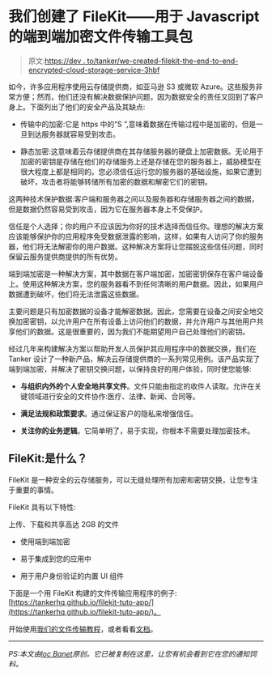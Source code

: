 # 我们创建了 FileKit——用于 Javascript 的端到端加密文件传输工具包

> 原文:[https://dev . to/tanker/we-created-filekit-the-end-to-end-encrypted-cloud-storage-service-3hbf](https://dev.to/tanker/we-created-filekit-the-end-to-end-encrypted-cloud-storage-service-3hbf)

如今，许多应用程序使用云存储提供商，如亚马逊 S3 或微软 Azure。这些服务非常方便；然而，他们还没有解决数据保护问题，因为数据安全的责任又回到了客户身上。下面列出了他们的安全产品及其缺点:

*   传输中的加密:它是 https 中的“S ”,意味着数据在传输过程中是加密的，但是一旦到达服务器就容易受到攻击。

*   静态加密:这意味着云存储提供商在其存储服务器的硬盘上加密数据。无论用于加密的密钥是存储在他们的存储服务上还是存储在您的服务器上，威胁模型在很大程度上都是相同的。您必须信任运行您的服务器的基础设施，如果它遭到破坏，攻击者将能够转储所有加密的数据和解密它们的密钥。

这两种技术保护数据:客户端和服务器之间以及服务器和存储服务器之间的数据，但是数据仍然容易受到攻击，因为它在服务器本身上不受保护。

信任是个人选择；你的用户不应该因为你好的技术选择而信任你。理想的解决方案应该能够保护你的应用程序免受数据泄露的影响，这样，如果有人访问了你的服务器，他们将无法解密你的用户数据。这种解决方案将让您摆脱这些信任问题，同时保留云服务提供商提供的所有优势。

端到端加密是一种解决方案，其中数据在客户端加密，加密密钥保存在客户端设备上。使用这种解决方案，您的服务器看不到任何清晰的用户数据。因此，如果用户数据遭到破坏，他们将无法泄露这些数据。

主要问题是只有加密数据的设备才能解密数据。因此，您需要在设备之间安全地交换加密密钥，以允许用户在所有设备上访问他们的数据，并允许用户与其他用户共享他们的数据。这是很重要的，因为我们不能期望用户自己处理他们的密钥。

经过几年来构建解决方案以帮助开发人员保护其应用程序中的数据交换，我们在 Tanker 设计了一种新产品，解决云存储提供商的一系列常见用例。该产品实现了端到端加密，并解决了密钥交换问题，以保持良好的用户体验，同时使您能够:

*   **与组织内外的个人安全地共享文件**。文件只能由指定的收件人读取。允许在关键领域进行安全的文件协作:医疗、法律、新闻、合同等。

*   **满足法规和政策要求**。通过保证客户的隐私来增强信任。

*   **关注你的业务逻辑**。它简单明了，易于实现，你根本不需要处理加密技术。

## [](#filekit-what-is-it)FileKit:是什么？

FileKit 是一种安全的云存储服务，可以无缝处理所有加密和密钥交换，让您专注于重要的事情。

FileKit 具有以下特性:

上传、下载和共享高达 2GB 的文件

*   使用端到端加密

*   易于集成到您的应用中

*   用于用户身份验证的内置 UI 组件

下面是一个用 FileKit 构建的文件传输应用程序的例子:[https://tankerhq.github.io/filekit-tuto-app/](https://tankerhq.github.io/filekit-tuto-app/)。

开始使用[我们的文件传输教程](https://docs.tanker.io/filekit/latest/tutorials/file-transfer/)，或者看看[文档](https://docs.tanker.io/filekit/latest/)。

* * *

*PS:本文由[loc Banet](https://github.com/banetl)原创。它已被复制在这里，让您有机会看到它在您的通知饲料。*